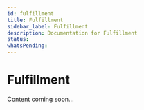 ```yaml
---
id: fulfillment
title: Fulfillment
sidebar_label: Fulfillment
description: Documentation for Fulfillment
status: 
whatsPending: 
---
```


# Fulfillment

Content coming soon...

